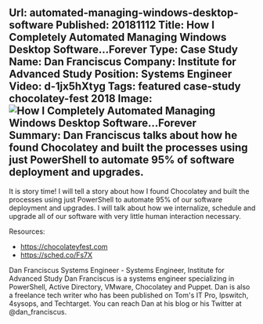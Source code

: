 Url: automated-managing-windows-desktop-software
Published: 20181112
Title: How I Completely Automated Managing Windows Desktop Software...Forever
Type: Case Study
Name: Dan Franciscus
Company: Institute for Advanced Study
Position: Systems Engineer
Video: d-1jx5hXtyg
Tags: featured case-study chocolatey-fest 2018
Image: <img src="/content/images/videos/Dan-Franciscus-ChocolateyFest-2018.jpg" alt="How I Completely Automated Managing Windows Desktop Software...Forever" title="How I Completely Automated Managing Windows Desktop Software...Forever" />
Summary: Dan Franciscus talks about how he found Chocolatey and built the processes using just PowerShell to automate 95% of software deployment and upgrades.
---
It is story time! I will tell a story about how I found Chocolatey and built the processes using just PowerShell to automate 95% of our software deployment and upgrades. I will talk about how we internalize, schedule and upgrade all of our software with very little human interaction necessary.

Resources:
* https://chocolateyfest.com
* https://sched.co/Fs7X

Dan Franciscus
Systems Engineer - Systems Engineer, Institute for Advanced Study
Dan Franciscus is a systems engineer specializing in PowerShell, Active Directory, VMware, Chocolatey and Puppet. Dan is also a freelance tech writer who has been published on Tom's IT Pro, Ipswitch, 4sysops, and Techtarget. You can reach Dan at his blog or his Twitter  at @dan_franciscus.
